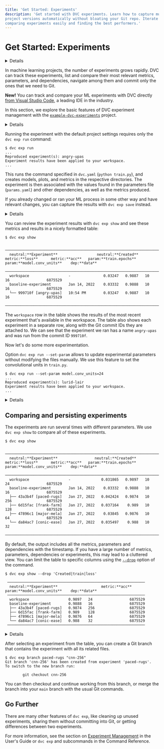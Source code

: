 ```yaml
---
title: 'Get Started: Experiments'
description: 'Get started with DVC experiments. Learn how to capture multiple
project versions automatically without bloating your Git repo. Iterate quickly by
comparing experiments easily and finding the best performers.'
---
```


# Get Started: Experiments

<details>

### 🎬 Click to watch a video intro.

<admon type="warn">

This video is outdated and will be updated soon! Our written docs contain the
latest information about all of DVC's features.

</admon>

https://youtu.be/FHQq_zZz5ms

</details>

In machine learning projects, the number of <abbr>experiments</abbr> grows
rapidly. DVC can track these experiments, list and compare their most relevant
metrics, parameters, and dependencies, navigate among them and commit only the
ones that we need to Git.

<admon type="tip">

**New!** You can track and compare your ML experiments with DVC directly [from
Visual Studio Code], a leading IDE in the industry.

[from visual studio code]: /doc/vs-code-extension

</admon>

In this section, we explore the basic features of DVC experiment management with
the [`example-dvc-experiments`][ede] project.

[ede]: https://github.com/iterative/example-dvc-experiments

<details>

### ⚙️ Initializing a project with DVC experiments

If you already have a <abbr>DVC project</abbr>, that's great. You can start to
use `dvc exp` commands right away to capture experiments (see [this guide] for
detailed information). Here, we briefly discuss how to structure any ML project
with DVC experiments by using `dvc exp init`.

[user guide]: /doc/user-guide/experiment-management

A typical machine learning project has data, a set of scripts that train a
model, a bunch of hyperparameters that tune training and models, and outputs
metrics and plots to evaluate the models. `dvc exp init` has sane defaults about
the names of these elements to initialize a project:

```cli
$ dvc exp init --live dvclive --plots plots python src/train.py
```

Here, `python src/train.py` specifies how you run experiments. It could be any
other command.

If your project uses different names for them, you can set directories for
source code (default: `src/`), data (`data/`), models (`models/`), plots
(`plots/`), and files for hyperparameters (`params.yaml`), metrics
(`metrics.json`) with the options supplied to `dvc exp init`.

You can also set these options in a dialog format with
`dvc exp init --interactive`.

</details>

Running the experiment with the default project settings requires only the
`dvc exp run` command:

```cli
$ dvc exp run
...
Reproduced experiment(s): angry-upas
Experiment results have been applied to your workspace.
...
```

This runs the command specified in `dvc.yaml` (`python train.py`), and creates
models, plots, and metrics in the respective directories. The experiment is then
associated with the values found in the parameters file (`params.yaml`) and
other dependencies, as well as the metrics produced.

<admon type="tip">

If you already changed or ran your ML process in some other way and have
relevant changes, you can capture the results with `dvc exp save` instead.

</admon>

<details>

### ℹ️ More information about (Hyper)parameters

It's pretty common for data science projects to include configuration files that
define adjustable parameters to train a model, adjust model architecture, do
pre-processing, etc. DVC provides a mechanism for experiments to depend on the
specific variables from a file.

By default, DVC assumes that a parameters file named `params.yaml` is available
in your project. DVC parses this file and creates dependencies to the variables
found in it: `model.conv_units` and `train.epochs`. Example:

```yaml
train:
  epochs: 10
model:
  conv_units: 16
```

</details>

You can review the experiment results with `dvc exp show` and see these metrics
and results in a nicely formatted table:

```cli
$ dvc exp show
```

```dvctable
 ────────────────────────────────────────────────────────────────────────────────────────────────────────
  neutral:**Experiment**                  neutral:**Created**           metric:**loss**      metric:**acc**   param:**train.epochs**    param:**model.conv_units**    dep:**data**
 ────────────────────────────────────────────────────────────────────────────────────────────────────────
  workspace                  -               0.03247   0.9887   10             16                 6875529
  baseline-experiment        Jan 14, 2022    0.03332   0.9888   10             16                 6875529
  └── 999710f [angry-upas]   10:54 PM        0.03247   0.9887   10             16                 6875529
 ────────────────────────────────────────────────────────────────────────────────────────────────────────
```

The `workspace` row in the table shows the results of the most recent experiment
that's available in the <abbr>workspace</abbr>. The table also shows each
experiment in a separate row, along with the Git commit IDs they are attached
to. We can see that the experiment we ran has a name `angry-upas` and was run
from the commit ID `999710f`.

Now let's do some more experimentation.

Option `dvc exp run --set-param` allows to update experimental parameters
without modifying the files manually. We use this feature to set the
convolutional units in `train.py`.

```cli
$ dvc exp run --set-param model.conv_units=24
...
Reproduced experiment(s): lurid-lair
Experiment results have been applied to your workspace.
...
```

<details>

### ⚙️ Run multiple experiments in parallel

Instead of running the experiments one-by-one, we can define them to run in a
batch. This is especially handy when you have long running experiments.

We add experiments to the queue using the `--queue` option of `dvc exp run`. We
also use `-S` (`--set-param`) to set a value for the parameter.

```cli
$ dvc exp run --queue -S model.conv_units=32
Queued experiment 'conic-ease' for future execution.
$ dvc exp run --queue -S model.conv_units=64
Queued experiment 'major-mela' for future execution.
$ dvc exp run --queue -S model.conv_units=128
Queued experiment 'frank-farm' for future execution.
$ dvc exp run --queue -S model.conv_units=256
Queued experiment 'paced-rugs' for future execution.
```

Next, run all (`--run-all`) queued experiments in parallel. You can specify the
number of parallel processes using `--jobs`:

```cli
$ dvc exp run --run-all --jobs 2
```

</details>

## Comparing and persisting experiments

The experiments are run several times with different parameters. We use
`dvc exp show` to compare all of these experiments.

```cli
$ dvc exp show
```

```dvctable
 ────────────────────────────────────────────────────────────────────────────────────────────────────────
  neutral:**Experiment**                 neutral:**Created**            metric:**loss**      metric:**acc**   param:**train.epochs**    param:**model.conv_units**    dep:**data**
 ────────────────────────────────────────────────────────────────────────────────────────────────────────
  workspace                  -              0.031865   0.9897   10             24                 6875529
  baseline-experiment        Jan 14, 2022    0.03332   0.9888   10             16                 6875529
  ├── 43a3b4f [paced-rugs]   Jan 27, 2022   0.042424   0.9874   10             256                6875529
  ├── 6d15fac [frank-farm]   Jan 27, 2022   0.037164    0.989   10             128                6875529
  ├── 47896c1 [major-mela]   Jan 27, 2022    0.03845   0.9876   10             64                 6875529
  └── da84ac7 [conic-ease]   Jan 27, 2022   0.035497    0.988   10             32
 ────────────────────────────────────────────────────────────────────────────────────────────────────────
```

By default, the output includes all the metrics, parameters and dependencies
with the timestamp. If you have a large number of metrics, parameters,
dependencies or experiments, this may lead to a cluttered view. You can limit
the table to specific columns using the
[`--drop`](/doc/command-reference/exp/show#--drop) option of the command.

```cli
$ dvc exp show --drop 'Created|train|loss'
```

```dvctable
 ───────────────────────────────────────────────────────────────
  neutral:**Experiment**                    metric:**acc**   param:**model.conv_units**    dep:**data**
 ───────────────────────────────────────────────────────────────
  workspace                  0.9897   24                 6875529
  baseline-experiment        0.9888   16                 6875529
  ├── 43a3b4f [paced-rugs]   0.9874   256                6875529
  ├── 6d15fac [frank-farm]   0.989    128                6875529
  ├── 47896c1 [major-mela]   0.9876   64                 6875529
  └── da84ac7 [conic-ease]   0.988    32                 6875529
 ───────────────────────────────────────────────────────────────
```

<details>

### ℹ️ More information about metrics

Metrics are what you use to evaluate your models. DVC associates metrics with
experiments for later comparison. Any scalar value can be used as a metric. You
can specify text files to contain metrics using `dvc exp init --metrics`, and
write them in the experimentation code.

An alternative to manual metrics generation is to use [DVCLive](/doc/dvclive) to
generate these files.

`dvc exp show` and `dvc metrics` are used to tabulate the experiments and Git
commits with their associated metrics. In the above tables, `loss` and `acc`
values are metrics found in [`dvclive/metrics.json`] file.

Metrics files are interpreted specially also in
[Iterative Studio](https://studio.iterative.ai).

[`metrics.json`]:
  https://github.com/iterative/example-dvc-experiments/blob/main/dvclive/metrics.json

</details>

After selecting an experiment from the table, you can create a Git branch that
contains the experiment with all its related files.

```cli
$ dvc exp branch paced-rugs "cnn-256"
Git branch 'cnn-256' has been created from experiment 'paced-rugs'.
To switch to the new branch run:

        git checkout cnn-256
```

You can then checkout and continue working from this branch, or merge the branch
into your `main` branch with the usual Git commands.

## Go Further

There are many other features of `dvc exp`, like cleaning up unused experiments,
sharing them without committing into Git, or getting differences between two
experiments.

For more information, see the section on
[Experiment Management](/doc/user-guide/experiment-management) in the User's
Guide or `dvc exp` and subcommands in the Command Reference.
